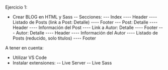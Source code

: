 Ejercicio 1:
- Crear BLOG en HTML y Sass
-- Secciones:
--- Index
---- Header
---- Listado de Posts (link a Post: Detalle)
---- Footer
--- Post: Detalle
---- Header
---- Información del Post
---- Link a Autor: Detalle
---- Footer
--- Autor: Detalle
---- Header
---- Información del Autor
---- Listado de Posts (reducido, solo titulos)
---- Footer

A tener en cuenta:
- Utilizar VS Code
- Instalar extensiones:
-- Live Server
-- Live Sass
